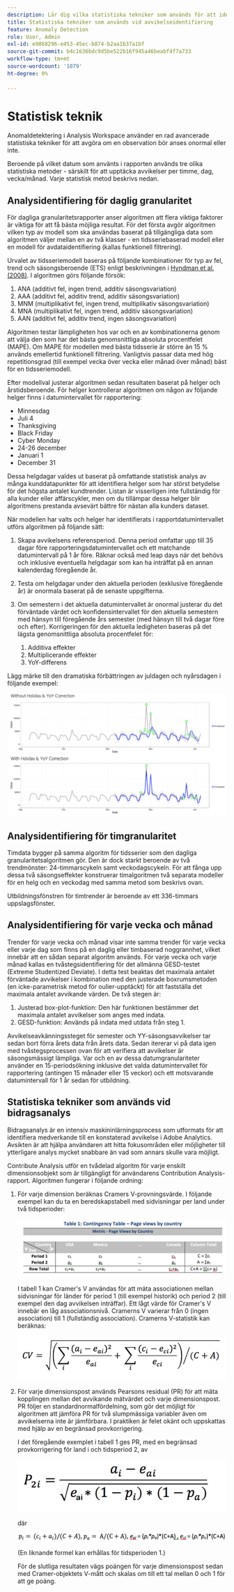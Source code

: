 ```yaml
---
description: Lär dig vilka statistiska tekniker som används för att identifiera avvikelser.
title: Statistiska tekniker som används vid avvikelseidentifiering
feature: Anomaly Detection
role: User, Admin
exl-id: e9868296-e453-45ec-b874-b2aa1b37a1bf
source-git-commit: b4c1636bdc9d5be522b16f945a46beabf4f7a733
workflow-type: tm+mt
source-wordcount: '1079'
ht-degree: 0%

---
```


# Statistisk teknik

Anomaldetektering i Analysis Workspace använder en rad avancerade statistiska tekniker för att avgöra om en observation bör anses onormal eller inte.

Beroende på vilket datum som använts i rapporten används tre olika statistiska metoder - särskilt för att upptäcka avvikelser per timme, dag, vecka/månad. Varje statistisk metod beskrivs nedan.

## Analysidentifiering för daglig granularitet

För dagliga granularitetsrapporter anser algoritmen att flera viktiga faktorer är viktiga för att få bästa möjliga resultat. För det första avgör algoritmen vilken typ av modell som ska användas baserat på tillgängliga data som algoritmen väljer mellan en av två klasser - en tidsseriebaserad modell eller en modell för avdataidentifiering (kallas funktionell filtrering).

Urvalet av tidsseriemodell baseras på följande kombinationer för typ av fel, trend och säsongsberoende (ETS) enligt beskrivningen i [Hyndman et al. (2008)](https://link.springer.com/book/10.1007/978-3-540-71918-2). I algoritmen görs följande försök:

1. ANA (additivt fel, ingen trend, additiv säsongsvariation)
1. AAA (additivt fel, additiv trend, additiv säsongsvariation)
1. MNM (multiplikativt fel, ingen trend, multiplikativ säsongsvariation)
1. MNA (multiplikativt fel, ingen trend, additiv säsongsvariation)
1. AAN (additivt fel, additiv trend, ingen säsongsvariation)

Algoritmen testar lämpligheten hos var och en av kombinationerna genom att välja den som har det bästa genomsnittliga absoluta procentfelet (MAPE). Om MAPE för modellen med bästa tidsserie är större än 15 % används emellertid funktionell filtrering. Vanligtvis passar data med hög repetitionsgrad (till exempel vecka över vecka eller månad över månad) bäst för en tidsseriemodell.

Efter modellval justerar algoritmen sedan resultaten baserat på helger och årstidsberoende. För helger kontrollerar algoritmen om någon av följande helger finns i datumintervallet för rapportering:

* Minnesdag
* Juli 4
* Thanksgiving
* Black Friday
* Cyber Monday
* 24-26 december
* Januari 1
* December 31

Dessa helgdagar valdes ut baserat på omfattande statistisk analys av många kunddatapunkter för att identifiera helger som har störst betydelse för det högsta antalet kundtrender. Listan är visserligen inte fullständig för alla kunder eller affärscykler, men om du tillämpar dessa helger blir algoritmens prestanda avsevärt bättre för nästan alla kunders dataset.

När modellen har valts och helger har identifierats i rapportdatumintervallet utförs algoritmen på följande sätt:

1. Skapa avvikelsens referensperiod. Denna period omfattar upp till 35 dagar före rapporteringsdatumintervallet och ett matchande datumintervall på 1 år före. Räknar också med leap days när det behövs och inklusive eventuella helgdagar som kan ha inträffat på en annan kalenderdag föregående år.
1. Testa om helgdagar under den aktuella perioden (exklusive föregående år) är onormala baserat på de senaste uppgifterna.
1. Om semestern i det aktuella datumintervallet är onormal justerar du det förväntade värdet och konfidensintervallet för den aktuella semestern med hänsyn till föregående års semester (med hänsyn till två dagar före och efter). Korrigeringen för den aktuella ledigheten baseras på det lägsta genomsnittliga absoluta procentfelet för:

   1. Additiva effekter
   1. Multiplicerande effekter
   1. YoY-differens

Lägg märke till den dramatiska förbättringen av juldagen och nyårsdagen i följande exempel:

![](assets/anomaly_statistics.png)

## Analysidentifiering för timgranularitet

Timdata bygger på samma algoritm för tidsserier som den dagliga granularitetsalgoritmen gör. Den är dock starkt beroende av två trendmönster: 24-timmarscykeln samt veckodagscykeln. För att fånga upp dessa två säsongseffekter konstruerar timalgoritmen två separata modeller för en helg och en veckodag med samma metod som beskrivs ovan.

Utbildningsfönstren för timtrender är beroende av ett 336-timmars uppslagsfönster.

## Analysidentifiering för varje vecka och månad

Trender för varje vecka och månad visar inte samma trender för varje vecka eller varje dag som finns på en daglig eller timbaserad noggrannhet, vilket innebär att en sådan separat algoritm används. För varje vecka och varje månad kallas en tvåstegsidentifiering för det allmänna GESD-testet (Extreme Studentized Deviate). I detta test beaktas det maximala antalet förväntade avvikelser i kombination med den justerade boxrumsmetoden (en icke-parametrisk metod för oulier-upptäckt) för att fastställa det maximala antalet avvikande värden. De två stegen är:

1. Justerad box-plot-funktion: Den här funktionen bestämmer det maximala antalet avvikelser som anges med indata.
1. GESD-funktion: Används på indata med utdata från steg 1.

Avvikelseavkänningssteget för semester och YY-säsongsavvikelser tar sedan bort förra årets data från årets data. Sedan itererar vi på data igen med tvåstegsprocessen ovan för att verifiera att avvikelser är säsongsmässigt lämpliga. Var och en av dessa datumgranulariteter använder en 15-periodsökning inklusive det valda datumintervallet för rapportering (antingen 15 månader eller 15 veckor) och ett motsvarande datumintervall för 1 år sedan för utbildning.

## Statistiska tekniker som används vid bidragsanalys

Bidragsanalys är en intensiv maskininlärningsprocess som utformats för att identifiera medverkande till en konstaterad avvikelse i Adobe Analytics. Avsikten är att hjälpa användaren att hitta fokusområden eller möjligheter till ytterligare analys mycket snabbare än vad som annars skulle vara möjligt.

Contribute Analysis utför en tvådelad algoritm för varje enskilt dimensionsobjekt som är tillgängligt för användarens Contribution Analysis-rapport. Algoritmen fungerar i följande ordning:

1. För varje dimension beräknas Cramers V-provningsvärde. I följande exempel kan du ta en beredskapstabell med sidvisningar per land under två tidsperioder:

   ![](assets/contingency_table.png)

   I tabell 1 kan Cramer&#39;s V användas för att mäta associationen mellan sidvisningar för länder för period 1 (till exempel historik) och period 2 (till exempel den dag avvikelsen inträffar). Ett lågt värde för Cramer&#39;s V innebär en låg associationsnivå. Cramerns V varierar från 0 (ingen association) till 1 (fullständig association). Cramerns V-statistik kan beräknas:

   ![](assets/cramers-v.png)

1. För varje dimensionspost används Pearsons residual (PR) för att mäta kopplingen mellan det avvikande mätvärdet och varje dimensionspost. PR följer en standardnormalfördelning, som gör det möjligt för algoritmen att jämföra PR för två slumpmässiga variabler även om avvikelserna inte är jämförbara. I praktiken är felet okänt och uppskattas med hjälp av en begränsad provkorrigering.

   I det föregående exemplet i tabell 1 ges PR, med en begränsad provkorrigering för land i och tidsperiod 2, av

   ![](assets/persons-residual.png)

   där

   ![](assets/pr-example.png)

   (En liknande formel kan erhållas för tidsperioden 1.)

   För de slutliga resultaten vägs poängen för varje dimensionspost sedan med Cramer-objektets V-mått och skalas om till ett tal mellan 0 och 1 för att ge poäng.
